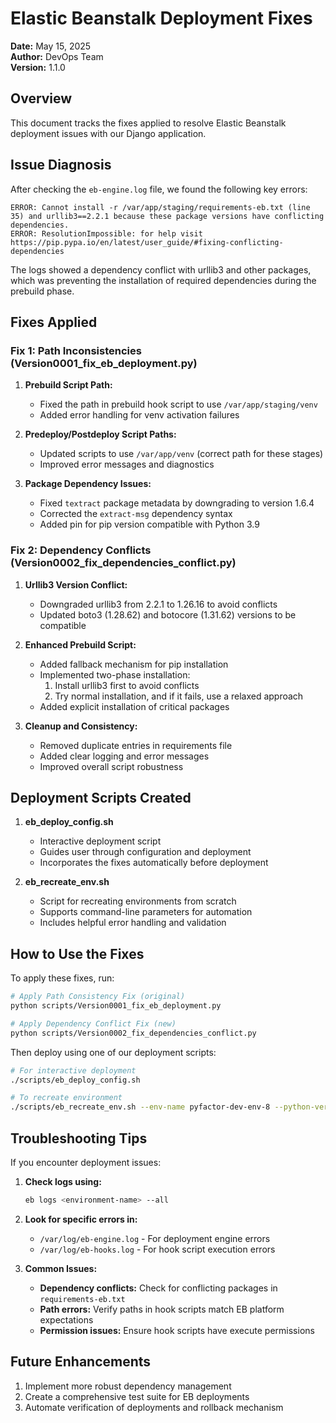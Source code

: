 # Elastic Beanstalk Deployment Fixes

**Date:** May 15, 2025  
**Author:** DevOps Team  
**Version:** 1.1.0

## Overview

This document tracks the fixes applied to resolve Elastic Beanstalk deployment issues with our Django application.

## Issue Diagnosis

After checking the `eb-engine.log` file, we found the following key errors:

```
ERROR: Cannot install -r /var/app/staging/requirements-eb.txt (line 35) and urllib3==2.2.1 because these package versions have conflicting dependencies.
ERROR: ResolutionImpossible: for help visit https://pip.pypa.io/en/latest/user_guide/#fixing-conflicting-dependencies
```

The logs showed a dependency conflict with urllib3 and other packages, which was preventing the installation of required dependencies during the prebuild phase.

## Fixes Applied

### Fix 1: Path Inconsistencies (Version0001_fix_eb_deployment.py)

1. **Prebuild Script Path:**
   - Fixed the path in prebuild hook script to use `/var/app/staging/venv`
   - Added error handling for venv activation failures

2. **Predeploy/Postdeploy Script Paths:**
   - Updated scripts to use `/var/app/venv` (correct path for these stages)
   - Improved error messages and diagnostics

3. **Package Dependency Issues:**
   - Fixed `textract` package metadata by downgrading to version 1.6.4
   - Corrected the `extract-msg` dependency syntax
   - Added pin for pip version compatible with Python 3.9

### Fix 2: Dependency Conflicts (Version0002_fix_dependencies_conflict.py)

1. **Urllib3 Version Conflict:**
   - Downgraded urllib3 from 2.2.1 to 1.26.16 to avoid conflicts
   - Updated boto3 (1.28.62) and botocore (1.31.62) versions to be compatible

2. **Enhanced Prebuild Script:**
   - Added fallback mechanism for pip installation
   - Implemented two-phase installation:
     1. Install urllib3 first to avoid conflicts
     2. Try normal installation, and if it fails, use a relaxed approach
   - Added explicit installation of critical packages

3. **Cleanup and Consistency:**
   - Removed duplicate entries in requirements file
   - Added clear logging and error messages
   - Improved overall script robustness

## Deployment Scripts Created

1. **eb_deploy_config.sh**
   - Interactive deployment script
   - Guides user through configuration and deployment
   - Incorporates the fixes automatically before deployment

2. **eb_recreate_env.sh**
   - Script for recreating environments from scratch
   - Supports command-line parameters for automation
   - Includes helpful error handling and validation

## How to Use the Fixes

To apply these fixes, run:

```bash
# Apply Path Consistency Fix (original)
python scripts/Version0001_fix_eb_deployment.py

# Apply Dependency Conflict Fix (new)
python scripts/Version0002_fix_dependencies_conflict.py
```

Then deploy using one of our deployment scripts:

```bash
# For interactive deployment
./scripts/eb_deploy_config.sh

# To recreate environment
./scripts/eb_recreate_env.sh --env-name pyfactor-dev-env-8 --python-version 3.9 --instance-type t3.small
```

## Troubleshooting Tips

If you encounter deployment issues:

1. **Check logs using:**
   ```bash
   eb logs <environment-name> --all
   ```

2. **Look for specific errors in:**
   - `/var/log/eb-engine.log` - For deployment engine errors
   - `/var/log/eb-hooks.log` - For hook script execution errors

3. **Common Issues:**
   - **Dependency conflicts:** Check for conflicting packages in `requirements-eb.txt`
   - **Path errors:** Verify paths in hook scripts match EB platform expectations
   - **Permission issues:** Ensure hook scripts have execute permissions

## Future Enhancements

1. Implement more robust dependency management
2. Create a comprehensive test suite for EB deployments
3. Automate verification of deployments and rollback mechanism
